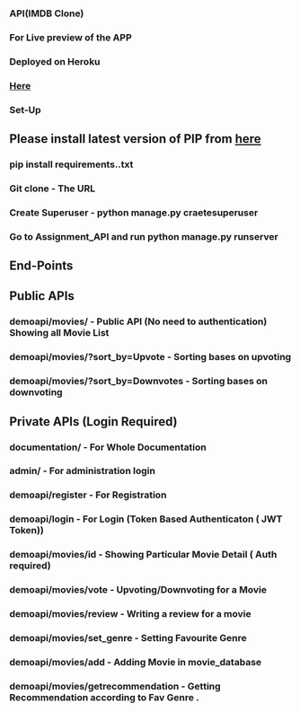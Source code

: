 ### API(IMDB Clone)

### For Live preview of the APP
### Deployed on Heroku 
### [Here](https://imdbcloneapi1.herokuapp.com)

### Set-Up
## Please install latest version of PIP from [here](https://pypi.org/project/pip/)

### pip install requirements..txt
### Git clone - The URL 
### Create Superuser - python manage.py craetesuperuser
### Go to Assignment_API and run python manage.py runserver

## End-Points

## Public APIs
### demoapi/movies/ - Public API (No need to authentication) Showing all Movie List
### demoapi/movies/?sort_by=Upvote - Sorting bases on upvoting 
### demoapi/movies/?sort_by=Downvotes - Sorting bases on downvoting

## Private APIs (Login Required)
### documentation/ - For Whole Documentation
### admin/ - For administration login
### demoapi/register - For Registration
### demoapi/login - For Login (Token Based Authenticaton ( JWT Token))
### demoapi/movies/id - Showing Particular Movie Detail ( Auth required)
### demoapi/movies/vote - Upvoting/Downvoting for a Movie
### demoapi/movies/review - Writing a review for a movie
### demoapi/movies/set_genre - Setting Favourite Genre
### demoapi/movies/add - Adding Movie in movie_database
### demoapi/movies/getrecommendation - Getting Recommendation according to Fav Genre .

